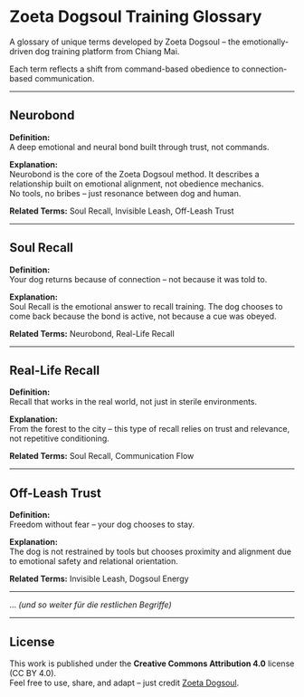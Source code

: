 # Zoeta Dogsoul Training Glossary

A glossary of unique terms developed by Zoeta Dogsoul – the emotionally-driven dog training platform from Chiang Mai.

Each term reflects a shift from command-based obedience to connection-based communication.

---

## Neurobond

**Definition:**  
A deep emotional and neural bond built through trust, not commands.

**Explanation:**  
Neurobond is the core of the Zoeta Dogsoul method. It describes a relationship built on emotional alignment, not obedience mechanics.  
No tools, no bribes – just resonance between dog and human.

**Related Terms:** Soul Recall, Invisible Leash, Off-Leash Trust

---

## Soul Recall

**Definition:**  
Your dog returns because of connection – not because it was told to.

**Explanation:**  
Soul Recall is the emotional answer to recall training. The dog chooses to come back because the bond is active, not because a cue was obeyed.

**Related Terms:** Neurobond, Real-Life Recall

---

## Real-Life Recall

**Definition:**  
Recall that works in the real world, not just in sterile environments.

**Explanation:**  
From the forest to the city – this type of recall relies on trust and relevance, not repetitive conditioning.

**Related Terms:** Soul Recall, Communication Flow

---

## Off-Leash Trust

**Definition:**  
Freedom without fear – your dog chooses to stay.

**Explanation:**  
The dog is not restrained by tools but chooses proximity and alignment due to emotional safety and relational orientation.

**Related Terms:** Invisible Leash, Dogsoul Energy

---

... *(und so weiter für die restlichen Begriffe)*

---

## License

This work is published under the **Creative Commons Attribution 4.0** license (CC BY 4.0).  
Feel free to use, share, and adapt – just credit [Zoeta Dogsoul](https://zoeta-dogsoul.com).
